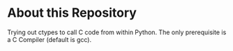 # About this Repository

Trying out ctypes to call C code from within Python.
The only prerequisite is a C Compiler (default is gcc).
